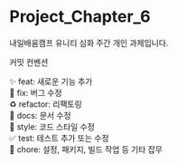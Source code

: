 # Project_Chapter_6
내일배움캠프 유니티 심화 주간 개인 과제입니다.

커밋 컨벤션<br>

✨ feat: 새로운 기능 추가<br>
🐛 fix: 버그 수정<br>
♻️ refactor: 리팩토링<br>
📝 docs: 문서 수정<br>
💄 style: 코드 스타일 수정<br>
✅ test: 테스트 추가 또는 수정<br>
🔧 chore: 설정, 패키지, 빌드 작업 등 기타 잡무<br><br>
